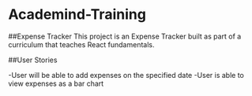 # Academind-Training
##Expense Tracker
  This project is an Expense Tracker built as part of a curriculum that teaches React fundamentals.

##User Stories

-User will be able to add expenses on the specified date
-User is able to view expenses as a bar chart

